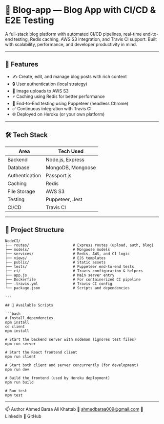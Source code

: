 # 📝 Blog-app — Blog App with CI/CD & E2E Testing

A full-stack blog platform with automated CI/CD pipelines, real-time end-to-end testing, Redis caching, AWS S3 integration, and Travis CI support. Built with scalability, performance, and developer productivity in mind.

---

## 🚀 Features

- ✍️ Create, edit, and manage blog posts with rich content
- 🔒 User authentication (local strategy)
- 📸 Image uploads to AWS S3
- ⚡ Caching using Redis for better performance
- 🧪 End-to-End testing using Puppeteer (headless Chrome)
- ✅ Continuous integration with Travis CI
- 🌐 Deployed on Heroku (or your own platform)

---

## 🛠 Tech Stack

| Area            | Tech Used                     |
|-----------------|-------------------------------|
| Backend         | Node.js, Express              |
| Database        | MongoDB, Mongoose             |
| Authentication  | Passport.js                   |
| Caching         | Redis                         |
| File Storage    | AWS S3                        |
| Testing         | Puppeteer, Jest               |
| CI/CD           | Travis CI                     |


---

## 📁 Project Structure

```text
NodeCI/
├── routes/                    # Express routes (upload, auth, blog)
├── models/                    # Mongoose models
├── services/                  # Redis, AWS, and CI logic
├── views/                     # EJS templates
├── public/                    # Static assets
├── tests/                     # Puppeteer end-to-end tests
├── ci/                        # Travis configuration & helpers
├── app.js                     # Main server entry
├── Dockerfile                 # For containerized CI pipeline
├── .travis.yml                # Travis CI config
└── package.json               # Scripts and dependencies

---

## 🧪 Available Scripts

```bash
# Install dependencies
npm install
cd client
npm install

# Start the backend server with nodemon (ignores test files)
npm run server

# Start the React frontend client
npm run client

# Start both client and server concurrently (for development)
npm run dev

# Build the frontend (used by Heroku deployment)
npm run build

# Run test 
npm test
```

---

📫 Author
Ahmed Baraa Ali Khattab
📧 ahmedbaraa009@gmail.com
🔗 LinkedIn
🐙 GitHub
